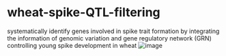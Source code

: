 # wheat-spike-QTL-filtering
systematically identify genes involved in spike trait formation by integrating the information of genomic variation and gene regulatory network (GRN) controlling young spike development in wheat
![image](https://github.com/hcph/wheat-spike-QTL-filtering/assets/71759220/61a14724-bad9-482e-991f-aa854f8595e7)


